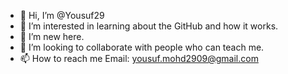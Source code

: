 - 👋 Hi, I’m @Yousuf29
- 👀 I’m interested in learning about the GitHub and how it works.
- 🌱 I’m new here.
- 💞️ I’m looking to collaborate with people who can teach me.
- 📫 How to reach me Email: yousuf.mohd2909@gmail.com

<!---
Yousuf29/Yousuf29 is a ✨ special ✨ repository because its `README.md` (this file) appears on your GitHub profile.
You can click the Preview link to take a look at your changes.
--->
